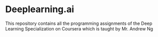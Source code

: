 # Deeplearning.ai

This repository contains all the programming assignments of the Deep Learning Specialization on Coursera which is taught by Mr. Andrew Ng
